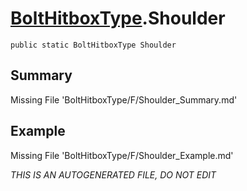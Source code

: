 # [BoltHitboxType](Types/BoltHitboxType.md).Shoulder
`public static BoltHitboxType Shoulder`
## Summary
Missing File 'BoltHitboxType/F/Shoulder_Summary.md'
## Example
Missing File 'BoltHitboxType/F/Shoulder_Example.md'

*THIS IS AN AUTOGENERATED FILE, DO NOT EDIT*

